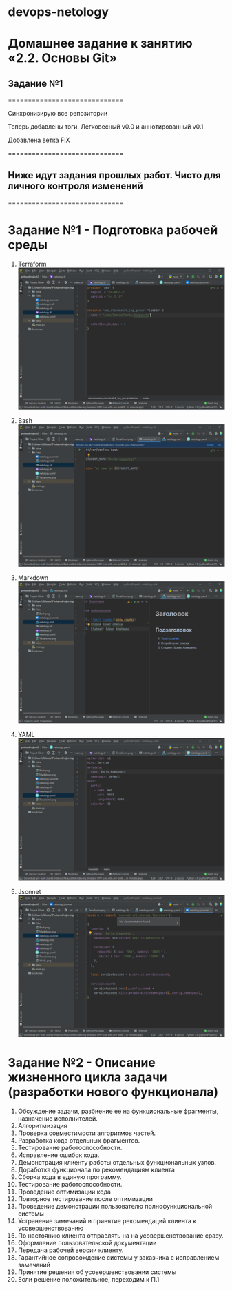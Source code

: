 # devops-netology

# Домашнее задание к занятию «2.2. Основы Git»

## Задание №1
=============================

Синхронизирую все репозитории

Теперь добавлены тэги. Легковесный v0.0 и аннотированный v0.1

Добавлена ветка FIX

=============================

## Ниже идут задания прошлых работ. Чисто для личного контроля изменений

=============================


# Задание №1 - Подготовка рабочей среды

1. Terraform
![Terraform](https://github.com/Asder6465/devops-netology/blob/main/Terraforms.png)

2. Bash
![Bash](https://github.com/Asder6465/devops-netology/blob/main/Bash.png)

3. Markdown
![Markdown](https://github.com/Asder6465/devops-netology/blob/main/Markdown.png)

4. YAML
![YAML](https://github.com/Asder6465/devops-netology/blob/main/YAML.png)

5. Jsonnet
![Jsonnet](https://github.com/Asder6465/devops-netology/blob/main/Jsonnet.png)


# Задание №2 - Описание жизненного цикла задачи (разработки нового функционала)

1. Обсуждение задачи, разбиение ее на функциональные фрагменты, назначение исполнителей.
2. Алгоритмизация
3. Проверка совместимости алгоритмов частей.
4. Разработка кода отдельных фрагментов.
5. Тестирование работоспособности. 
6. Исправление ошибок кода. 
7. Демонстрация клиенту работы отдельных функциональных узлов.
8. Доработка функционала по рекомендациям клиента
9. Сборка кода в единую программу.
10. Тестирование работоспособности.
11. Проведение оптимизации кода
12. Повторное тестирование после оптимизации
13. Проведение демонстрации пользователю полнофункциональной системы
14. Устранение замечаний и принятие рекомендаций клиента к усовершенствованию
15. По настоянию клиента отправлять на на усовершенствование сразу.
16. Оформление пользовательской документации
17. Передача рабочей версии клиенту.
18. Гарантийное сопровождение системы у заказчика с исправлением замечаний
19. Принятие решения об усовершенствовании системы
20. Если решение положительное, переходим к П.1
